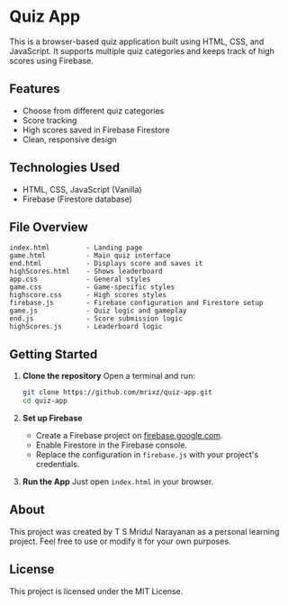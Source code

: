# Quiz App

This is a browser-based quiz application built using HTML, CSS, and JavaScript. It supports multiple quiz categories and keeps track of high scores using Firebase.

## Features

* Choose from different quiz categories
* Score tracking
* High scores saved in Firebase Firestore
* Clean, responsive design

## Technologies Used

* HTML, CSS, JavaScript (Vanilla)
* Firebase (Firestore database)

## File Overview

```
index.html         - Landing page
game.html          - Main quiz interface
end.html           - Displays score and saves it
highScores.html    - Shows leaderboard
app.css            - General styles
game.css           - Game-specific styles
highscore.css      - High scores styles
firebase.js        - Firebase configuration and Firestore setup
game.js            - Quiz logic and gameplay
end.js             - Score submission logic
highScores.js      - Leaderboard logic
```

## Getting Started

1. **Clone the repository**
   Open a terminal and run:

   ```bash
   git clone https://github.com/mrixz/quiz-app.git
   cd quiz-app
   ```

2. **Set up Firebase**

   * Create a Firebase project on [firebase.google.com](https://firebase.google.com).
   * Enable Firestore in the Firebase console.
   * Replace the configuration in `firebase.js` with your project's credentials.

3. **Run the App**
   Just open `index.html` in your browser.


## About

This project was created by T S Mridul Narayanan as a personal learning project.
Feel free to use or modify it for your own purposes.

## License

This project is licensed under the MIT License.
